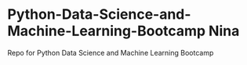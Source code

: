 # Python-Data-Science-and-Machine-Learning-Bootcamp Nina
Repo for Python Data Science and Machine Learning Bootcamp
